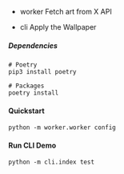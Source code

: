 - worker
  Fetch art from X API

- cli
  Apply the Wallpaper

##### Dependencies

    # Poetry
    pip3 install poetry

    # Packages
    poetry install

#### Quickstart

    python -m worker.worker config


#### Run CLI Demo

    python -m cli.index test
